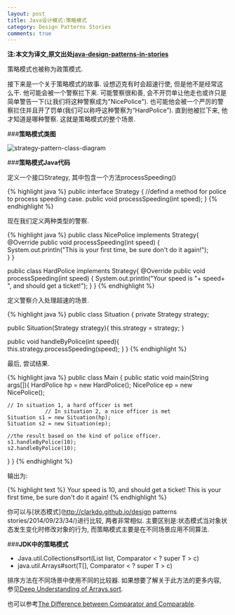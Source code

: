 ```yaml
---
layout: post
title: Java设计模式:策略模式
category: Design Patterns Stories
comments: true
---
```


**注:本文为译文,原文出处[java-design-patterns-in-stories](http://www.programcreek.com/java-design-patterns-in-stories/)**

策略模式也被称为政策模式.</br>

接下来是一个关于策略模式的故事. 设想迈克有时会超速行使, 但是他不是经常这么干. 他可能会被一个警察拦下来. 可能警察很和善, 会不开罚单让他走也或许只是简单警告一下(让我们将这种警察成为"NicePolice"). 也可能他会被一个严厉的警察拦住并且开了罚单(我们可以称呼这种警察为“HardPolice”). 直到他被拦下来, 他才知道是哪种警察. 这就是策略模式的整个场景.



###**策略模式类图**

<img class="alignleft size-full wp-image-7866" alt="strategy-pattern-class-diagram" src="http://www.programcreek.com/wp-content/uploads/2011/01/strategy-pattern-class-diagram.jpg">

###**策略模式Java代码**

定义一个接口Strategy, 其中包含一个方法processSpeeding()

{% highlight java %}
public interface Strategy {
  //defind a method for police to process speeding case.
  public void processSpeeding(int speed);
}
{% endhighlight %}

现在我们定义两种类型的警察.

{% highlight java %}
public class NicePolice implements Strategy{
  @Override
  public void processSpeeding(int speed) {
    System.out.println("This is your first time, be sure don't do it again!");    
  }
}

public class HardPolice implements Strategy{
  @Override
  public void processSpeeding(int speed) {
    System.out.println("Your speed is "+ speed+ ", and should get a ticket!");
  }
}
{% endhighlight %}

定义警察介入处理超速的场景.

{% highlight java %}
public class Situation {
  private Strategy strategy;
 
  public Situation(Strategy strategy){
    this.strategy = strategy;
  }
 
  public void handleByPolice(int speed){
    this.strategy.processSpeeding(speed);
  }
}
{% endhighlight %}

最后, 尝试结果.

{% highlight java %}
public class Main {
  public static void main(String args[]){
    HardPolice hp = new HardPolice();
    NicePolice ep = new NicePolice();
 
    // In situation 1, a hard officer is met
                // In situation 2, a nice officer is met
    Situation s1 = new Situation(hp);
    Situation s2 = new Situation(ep);
 
    //the result based on the kind of police officer.
    s1.handleByPolice(10);
    s2.handleByPolice(10);        
  }
}
{% endhighlight %}

输出为:

{% highlight text %}
Your speed is 10, and should get a ticket!
This is your first time, be sure don't do it again!
{% endhighlight %}

你可以与[状态模式](http://clarkdo.github.io/design patterns stories/2014/09/23/34/)进行比较, 两者非常相似. 主要区别是:状态模式当对象状态发生变化时修改对象的行为, 而策略模式主要是在不同场景应用不同算法.

###**JDK中的策略模式**

- Java.util.Collections#sort(List list, Comparator < ? super T > c)
- java.util.Arrays#sort(T[], Comparator < ? super T > c)

排序方法在不同场景中使用不同的比较器. 如果想要了解关于此方法的更多内容, 参见[Deep Understanding of Arrays.sort](http://www.programcreek.com/2013/11/arrays-sort-comparator/).<br/>

也可以参考[The Difference between Comparator and Comparable](http://www.programcreek.com/2011/12/examples-to-demonstrate-comparable-vs-comparator-in-java/).